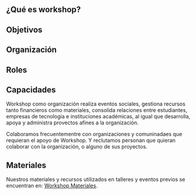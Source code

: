 ## ¿Qué es workshop?


## Objetivos 


## Organización 


## Roles


## Capacidades
Workshop como organización realiza eventos sociales, gestiona recursos tanto financieros como materiales, consolida relaciones entre estudiantes, empresas de tecnología e instituciones académicas, al igual que desarrolla, apoya y administra provectos afines a la organización.

Colaboramos frecuentementre con organizaciones y comuninadaes que requieran el apoyo de Workshop. Y reclutamos personan que quieran colaborar con la organización, o alguno de sus proyectos.

## Materiales

Nuestros materiales y recursos utilizados en talleres y eventos previos se encuentran en: [Workshop Materiales](https://github.com/WorkshopTechnology/Materiales).
